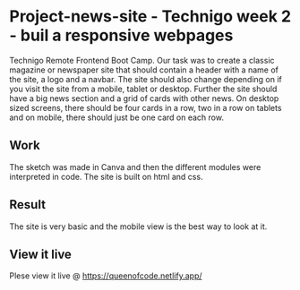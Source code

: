 # Project-news-site - Technigo week 2 - buil a responsive webpages

Technigo Remote Frontend Boot Camp. Our task was to create a classic magazine or newspaper site that should contain a header with a name of the site, a logo and a navbar. The site should also change depending on if you visit the site from a mobile, tablet or desktop. Further the site should have a big news section and a grid of cards with other news. On desktop sized screens, there should be four cards in a row, two in a row on tablets and on mobile, there should just be one card on each row.
## Work 
The sketch was made in Canva and then  the different modules were interpreted in code. 
The site is built on html and css.
## Result 
The site is very basic and the mobile view is the best way to look at it. 

## View it live
Plese view it live @ https://queenofcode.netlify.app/
